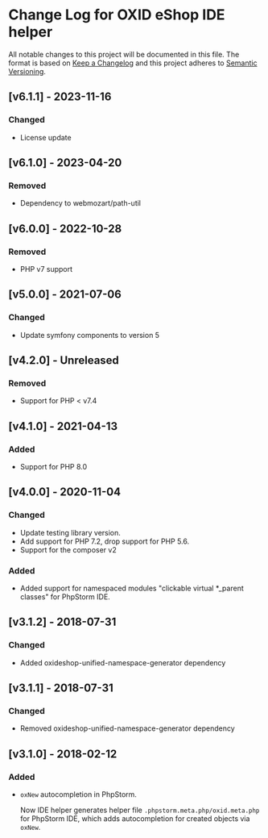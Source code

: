 # Change Log for OXID eShop IDE helper

All notable changes to this project will be documented in this file.
The format is based on [Keep a Changelog](http://keepachangelog.com/)
and this project adheres to [Semantic Versioning](http://semver.org/).

## [v6.1.1] - 2023-11-16

### Changed
- License update

## [v6.1.0] - 2023-04-20

### Removed
- Dependency to webmozart/path-util

## [v6.0.0] - 2022-10-28

### Removed
- PHP v7 support

## [v5.0.0] - 2021-07-06

### Changed
- Update symfony components to version 5

## [v4.2.0] - Unreleased

### Removed
- Support for PHP < v7.4

## [v4.1.0] - 2021-04-13

### Added

* Support for PHP 8.0

## [v4.0.0] - 2020-11-04

### Changed

* Update testing library version.
* Add support for PHP 7.2, drop support for PHP 5.6.
* Support for the composer v2

### Added

* Added support for namespaced modules "clickable virtual *_parent classes" for PhpStorm IDE.
 
## [v3.1.2] - 2018-07-31

### Changed

* Added oxideshop-unified-namespace-generator dependency

## [v3.1.1] - 2018-07-31

### Changed

* Removed oxideshop-unified-namespace-generator dependency

## [v3.1.0] - 2018-02-12

### Added

* `oxNew` autocompletion in PhpStorm.

   Now IDE helper generates helper file `.phpstorm.meta.php/oxid.meta.php` for PhpStorm IDE, which adds autocompletion
   for created objects via `oxNew`.
